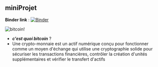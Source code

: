 ## miniProjet

**Binder link** : [![Binder](https://mybinder.org/badge_logo.svg)](https://mybinder.org/v2/gh/kadhemboussaa/miniProjet/main)

![bitcoin!](https://upload.wikimedia.org/wikipedia/commons/4/46/Bitcoin.svg)

- ___c'est quoi bitcoin___ ?
- Une crypto-monnaie est un actif numérique conçu pour fonctionner comme un moyen d'échange qui utilise une cryptographie solide pour sécuriser les transactions    financières, contrôler la création d'unités supplémentaires et vérifier le transfert d'actifs
